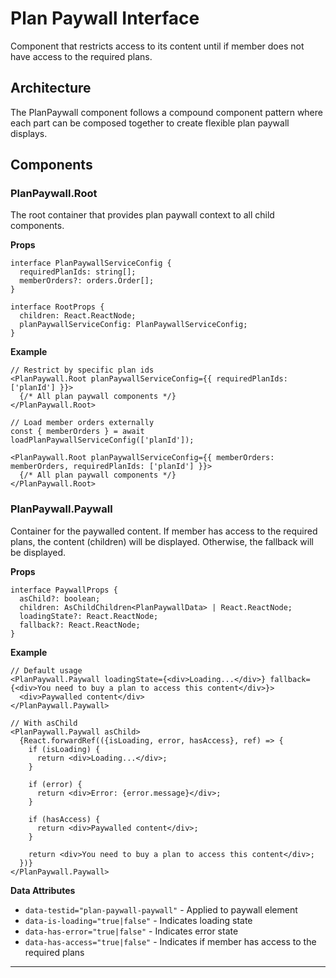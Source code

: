 # Plan Paywall Interface

Component that restricts access to its content until if member does not have access to the required plans.

## Architecture

The PlanPaywall component follows a compound component pattern where each part can be composed together to create flexible plan paywall displays.

## Components

### PlanPaywall.Root

The root container that provides plan paywall context to all child components.

**Props**
```tsx
interface PlanPaywallServiceConfig {
  requiredPlanIds: string[];
  memberOrders?: orders.Order[];
}

interface RootProps {
  children: React.ReactNode;
  planPaywallServiceConfig: PlanPaywallServiceConfig;
}
```

**Example**
```tsx
// Restrict by specific plan ids
<PlanPaywall.Root planPaywallServiceConfig={{ requiredPlanIds: ['planId'] }}>
  {/* All plan paywall components */}
</PlanPaywall.Root>

// Load member orders externally
const { memberOrders } = await loadPlanPaywallServiceConfig(['planId']);

<PlanPaywall.Root planPaywallServiceConfig={{ memberOrders: memberOrders, requiredPlanIds: ['planId'] }}>
  {/* All plan paywall components */}
</PlanPaywall.Root>
```

### PlanPaywall.Paywall

Container for the paywalled content.
If member has access to the required plans, the content (children) will be displayed. Otherwise, the fallback will be displayed.

**Props**
```tsx
interface PaywallProps {
  asChild?: boolean;
  children: AsChildChildren<PlanPaywallData> | React.ReactNode;
  loadingState?: React.ReactNode;
  fallback?: React.ReactNode;
}
```

**Example**
```tsx
// Default usage
<PlanPaywall.Paywall loadingState={<div>Loading...</div>} fallback={<div>You need to buy a plan to access this content</div>}>
  <div>Paywalled content</div>
</PlanPaywall.Paywall>

// With asChild
<PlanPaywall.Paywall asChild>
  {React.forwardRef(({isLoading, error, hasAccess}, ref) => {
    if (isLoading) {
      return <div>Loading...</div>;
    }

    if (error) {
      return <div>Error: {error.message}</div>;
    }

    if (hasAccess) {
      return <div>Paywalled content</div>;
    }

    return <div>You need to buy a plan to access this content</div>;
  })}
</PlanPaywall.Paywall>
```

**Data Attributes**
- `data-testid="plan-paywall-paywall"` - Applied to paywall element
- `data-is-loading="true|false"` - Indicates loading state
- `data-has-error="true|false"` - Indicates error state
- `data-has-access="true|false"` - Indicates if member has access to the required plans
---
